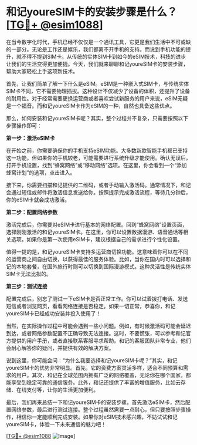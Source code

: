# 和记youreSIM卡的安装步骤是什么？[[TG💪+ @esim1088](https://t.me/s/esim1088)]

在当今数字化时代，手机已经不仅仅是一个通讯工具，它更是我们生活中不可或缺的一部分。无论是工作还是娱乐，我们都离不开手机的支持。而说到手机功能的提升，就不得不提到SIM卡。从传统的实体SIM卡到如今的eSIM技术，科技的进步让我们的生活变得更加便捷。今天，我们就来聊聊和记youreSIM卡的安装步骤，帮助大家轻松上手这项新技术。

首先，让我们简单了解一下什么是eSIM。eSIM是一种嵌入式SIM卡，与传统实体SIM卡不同，它不需要物理插拔。这种设计不仅减少了设备的体积，还提升了设备的耐用性。对于经常需要更换运营商或者喜欢尝试新服务的用户来说，eSIM无疑是一个福音。而和记youreSIM卡作为eSIM的一种，自然也具备这些优点。

那么，如何安装和记youreSIM卡呢？其实，整个过程并不复杂，只需要按照以下步骤操作即可：

**第一步：激活eSIM卡**

在开始之前，你需要确保你的手机支持eSIM功能。大多数新款智能手机都已支持这一功能，但如果你的手机较老，可能需要进行系统升级才能使用。确认无误后，打开手机设置，找到“蜂窝网络”或“移动网络”选项。在这里，你会看到一个“添加蜂窝计划”的选项，点击进入。

接下来，你需要扫描和记提供的二维码，或者手动输入激活码。通常情况下，和记会通过短信或邮件将激活信息发送给你。按照提示完成激活流程，等待几分钟后，你的eSIM卡就会成功激活。

**第二步：配置网络参数**

激活完成后，你需要对eSIM卡进行基本的网络配置。回到“蜂窝网络”设置页面，选择刚刚激活的和记youreSIM卡。在这里，你可以设置数据漫游、语音通话等相关选项。如果你是第一次使用eSIM卡，建议根据自己的需求进行个性化设置。

值得一提的是，和记youreSIM卡支持多运营商切换功能。这意味着你可以在不同的运营商之间自由切换，以获得最佳的服务体验。比如，当你在国内时可以选择和记的本地套餐，在国外旅行时则可以切换到国际漫游模式。这种灵活性是传统实体SIM卡无法比拟的。

**第三步：测试连接**

配置完成后，别忘了测试一下eSIM卡是否正常工作。你可以试着拨打电话、发送短信或者浏览网页，看看网络连接是否稳定。如果一切正常，恭喜你，和记youreSIM卡已经成功安装并投入使用了！

当然，在实际操作过程中可能会遇到一些小问题。例如，有时候激活码可能会延迟到达，或者网络参数配置不正确导致无法连接。这时，不要慌张，可以参考和记官方提供的用户手册，或者直接联系客服寻求帮助。和记的客服团队非常专业，他们会耐心解答你的疑问，并提供有效的解决方案。

说到这里，你可能会问：“为什么我要选择和记youreSIM卡呢？”其实，和记youreSIM卡的优势非常明显。首先，它的资费方案灵活多样，适合不同预算和需求的用户。其次，和记在全球范围内拥有广泛的网络覆盖，无论你在哪个国家，都能享受到稳定可靠的通信服务。此外，和记还提供了丰富的增值服务，比如云存储、在线支付等，让你的生活更加便利。

最后，我们再来总结一下和记youreSIM卡的安装步骤。首先激活eSIM卡，然后配置网络参数，最后进行测试连接。整个过程虽然需要一点耐心，但只要按照步骤操作，相信你一定能顺利完成安装。如果你对eSIM技术感兴趣，不妨试试和记youreSIM卡，体验一下未来通信的魅力吧！

[[TG💪+ @esim1088](https://t.me/s/esim1088) ![Image](https://i.postimg.cc/4NQfJmqS/Snipaste-2025-05-13-00-14-12.png)]